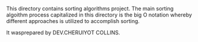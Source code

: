 This directory contains sorting algorithms project.
The main sorting algoithm process capitalized in this directory is the big O notation whereby different approaches is utilized to accomplish sorting.

It wasprepared  by DEV.CHERUIYOT COLLINS.
